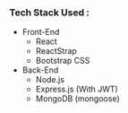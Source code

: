 
### Tech Stack Used :

- Front-End
  - React 
  - ReactStrap
  - Bootstrap CSS
- Back-End
  - Node.js
  - Express.js (With JWT)
  - MongoDB (mongoose)
